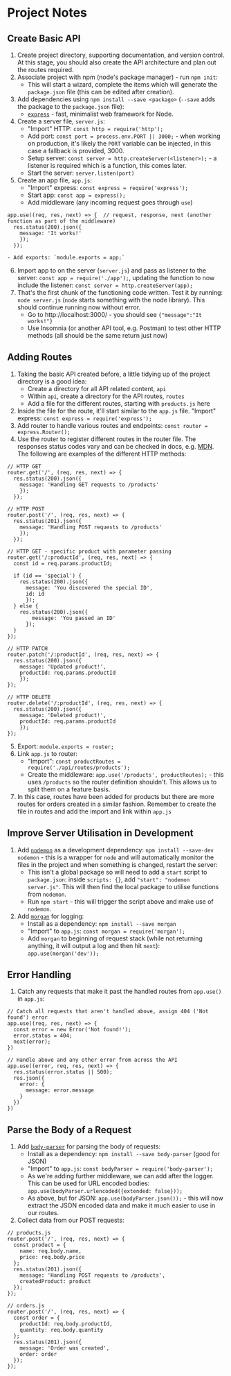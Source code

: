 # Project Notes

## Create Basic API

1. Create project directory, supporting documentation, and version control. At this stage, you should also create the API architecture and plan out the routes required.
2. Associate project with npm (node's package manager) - run `npm init`:
   - This will start a wizard, complete the items which will generate the `package.json` file (this can be edited after creation).
3. Add dependencies using `npm install --save <package>` (`--save` adds the package to the `package.json` file):
   - [`express`](https://www.npmjs.com/package/express) - fast, minimalist web framework for Node.
4. Create a server file, `server.js`:
   - "Import" HTTP: `const http = require('http');`
   - Add port: `const port = process.env.PORT || 3000;` - when working on production, it's likely the `PORT` variable can be injected, in this case a fallback is provided, 3000.
   - Setup server: `const server = http.createServer(<listener>);` - a listener is required which is a function, this comes later.
   - Start the server: `server.listen(port)`
5. Create an app file, `app.js`:
   - "Import" express: `const express = require('express');`
   - Start app: `const app = express();`
   - Add middleware (any incoming request goes through `use`)

```{javascript}
app.use((req, res, next) => {  // request, response, next (another function as part of the middleware)
  res.status(200).json({
    message: 'It works!'
    });
  });
```

    - Add exports: `module.exports = app;`

6. Import app to on the server (`server.js`) and pass as listener to the server: `const app = require('./app');`, updating the function to now include the listener: `const server = http.createServer(app);`
7. That's the first chunk of the functioning code written. Test it by running: `node server.js` (`node` starts something with the node library). This should continue running now without error.
   - Go to http://localhost:3000/ - you should see `{"message":"It works!"}`
   - Use Insomnia (or another API tool, e.g. Postman) to test other HTTP methods (all should be the same return just now)

## Adding Routes

1. Taking the basic API created before, a little tidying up of the project directory is a good idea:
   - Create a directory for all API related content, `api`
   - Within `api`, create a directory for the API routes, `routes`
   - Add a file for the different routes, starting with `products.js` here
2. Inside the file for the route, it'll start similar to the `app.js` file. "Import" express: `const express = require('express');`
3. Add router to handle various routes and endpoints: `const router = express.Router();`
4. Use the router to register different routes in the router file. The responses status codes vary and can be checked in docs, e.g. [MDN](https://developer.mozilla.org/en-US/docs/Web/HTTP/Status). The following are examples of the different HTTP methods:

```{javascript}
// HTTP GET
router.get('/', (req, res, next) => {
  res.status(200).json({
    message: 'Handling GET requests to /products'
    });
  });
```

```{javascript}
// HTTP POST
router.post('/', (req, res, next) => {
  res.status(201).json({
    message: 'Handling POST requests to /products'
    });
  });
```

```{javascript}
// HTTP GET - specific product with parameter passing
router.get('/:productId', (req, res, next) => {
  const id = req.params.productId;

  if (id == 'special') {
    res.status(200).json({
      message: 'You discovered the special ID',
      id: id
      });
  } else {
    res.status(200).json({
        message: 'You passed an ID'
      });
  }
});
```

```{javascript}
// HTTP PATCH
router.patch('/:productId', (req, res, next) => {
  res.status(200).json({
    message: 'Updated product!',
    productId: req.params.productId
    });
});
```

```{javascript}
// HTTP DELETE
router.delete('/:productId', (req, res, next) => {
  res.status(200).json({
    message: 'Deleted product!',
    productId: req.params.productId
    });
});
```

5. Export: `module.exports = router;`
6. Link `app.js` to router:
   - "Import": `const productRoutes = require('./api/routes/products');`
   - Create the middleware: `app.use('/products', productRoutes);` - this uses `/products` so the router definition shouldn't. This allows us to split them on a feature basis.
7. In this case, routes have been added for products but there are more routes for orders created in a similar fashion. Remember to create the file in routes and add the import and link within `app.js`

## Improve Server Utilisation in Development

1. Add [`nodemon`](https://github.com/remy/nodemon) as a development dependency: `npm install --save-dev nodemon` - this is a wrapper for `node` and will automatically monitor the files in the project and when something is changed, restart the server:
   - This isn't a global package so will need to add a `start` script to `package.json`: inside `scripts: {}`, add `"start": "nodemon server.js"`. This will then find the local package to utilise functions from `nodemon`.
   - Run `npm start` - this will trigger the script above and make use of `nodemon`.
2. Add [`morgan`](https://www.npmjs.com/package/morgan) for logging:
   - Install as a dependency: `npm install --save morgan`
   - "Import" to `app.js`: `const morgan = require('morgan');`
   - Add `morgan` to beginning of request stack (while not returning anything, it will output a log and then hit `next`): `app.use(morgan('dev'));`

## Error Handling

1. Catch any requests that make it past the handled routes from `app.use()` in `app.js`:

```{javascript}
// Catch all requests that aren't handled above, assign 404 ('Not found') error
app.use((req, res, next) => {
  const error = new Error('Not found!');
  error.status = 404;
  next(error);
})

// Handle above and any other error from across the API
app.use((error, req, res, next) => {
  res.status(error.status || 500);
  res.json({
    error: {
      message: error.message
    }
  })
})
```

## Parse the Body of a Request

1. Add [`body-parser`](https://www.npmjs.com/package/body-parser) for parsing the body of requests:
   - Install as a dependency: `npm install --save body-parser` (good for JSON)
   - "Import" to `app.js`: `const bodyParser = require('body-parser');`
   - As we're adding further middleware, we can add after the logger. This can be used for URL encoded bodies: `app.use(bodyParser.urlencoded({extended: false}));`
   - As above, but for JSON: `app.use(bodyParser.json());` - this will now extract the JSON encoded data and make it much easier to use in our routes.
2. Collect data from our POST requests:

```{javascript}
// products.js
router.post('/', (req, res, next) => {
  const product = {
    name: req.body.name,
    price: req.body.price
  };
  res.status(201).json({
    message: 'Handling POST requests to /products',
    createdProduct: product
  });
});
```

```{javascript}
// orders.js
router.post('/', (req, res, next) => {
  const order = {
    productId: req.body.productId,
    quantity: req.body.quantity
  };
  res.status(201).json({
    message: 'Order was created',
    order: order
  });
});
```
